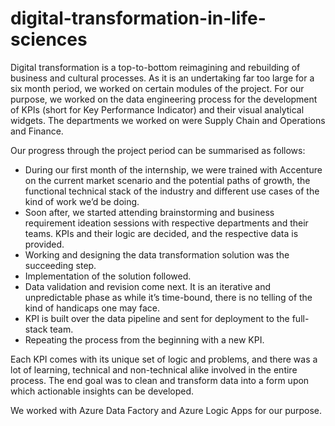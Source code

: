 # digital-transformation-in-life-sciences
Digital transformation is a top-to-bottom reimagining and rebuilding of business and cultural processes. As it is an undertaking far too large for a six month period, we worked on certain modules of the project. For our purpose, we worked on the data engineering process for the development of KPIs (short for Key Performance Indicator) and their visual analytical widgets. The departments we worked on were Supply Chain and Operations and Finance.

Our progress through the project period can be summarised as follows:
- During our first month of the internship, we were trained with Accenture on the current market scenario and the potential paths of growth, the functional technical stack of the industry and different use cases of the kind of work we’d be doing. 
- Soon after, we started attending brainstorming and business requirement ideation sessions with respective departments and their teams. KPIs and their logic are decided, and the respective data is provided.
- Working and designing the data transformation solution was the succeeding step. 
- Implementation of the solution followed. 
- Data validation and revision come next. It is an iterative and unpredictable phase as while it’s time-bound, there is no telling of the kind of handicaps one may face.
- KPI is built over the data pipeline and sent for deployment to the full-stack team.
- Repeating the process from the beginning with a new KPI.

Each KPI comes with its unique set of logic and problems, and there was a lot of learning, technical and non-technical alike involved in the entire process. The end goal was to clean and transform data into a form upon which actionable insights can be developed.

We worked with Azure Data Factory and Azure Logic Apps for our purpose.
